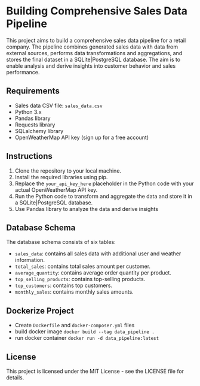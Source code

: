 # Building Comprehensive Sales Data Pipeline

This project aims to build a comprehensive sales data pipeline for a retail company. The pipeline combines generated sales data with data from external sources, performs data transformations and aggregations, and stores the final dataset in a SQLite|PostgreSQL database. The aim is to enable analysis and derive insights into customer behavior and sales performance.

## Requirements

- Sales data CSV file: `sales_data.csv`
- Python 3.x
- Pandas library
- Requests library
- SQLalchemy library
- OpenWeatherMap API key (sign up for a free account)

## Instructions

1. Clone the repository to your local machine.
2. Install the required libraries using pip.
3. Replace the `your_api_key_here` placeholder in the Python code with your actual OpenWeatherMap API key.
4. Run the Python code to transform and aggregate the data and store it in a SQLite|PostgreSQL database.
5. Use Pandas library to analyze the data and derive insights

## Database Schema

The database schema consists of six tables:

- `sales_data`: contains all sales data with additional user and weather information.
- `total_sales`: contains total sales amount per customer.
- `average_quantity`: contains average order quantity per product.
- `top_selling_products`: contains top-selling products.
- `top_customers`: contains top customers.
- `monthly_sales`: contains monthly sales amounts.

## Dockerize Project

- Create `Dockerfile` and `docker-composer.yml` files
- build docker image `docker build --tag data_pipeline .`
- run docker container `docker run -d data_pipeline:latest`

## License
This project is licensed under the MIT License - see the LICENSE file for details.